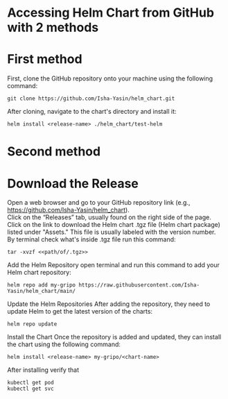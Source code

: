 # Accessing Helm Chart from GitHub with 2 methods
# First method

First, clone the GitHub repository onto your machine using the following command:

    git clone https://github.com/Isha-Yasin/helm_chart.git
After cloning, navigate to the chart's directory and install it:

    helm install <release-name> ./helm_chart/test-helm
# Second method
# Download the Release
Open a web browser and go to your GitHub repository link (e.g., https://github.com/Isha-Yasin/helm_chart).<br> 
Click on the “Releases” tab, usually found on the right side of the page.<br>
Click on the link to download the Helm chart .tgz file (Helm chart package) listed under "Assets." This file is usually labeled with the version number.<br>
By  terminal check what's inside .tgz file run this command:

    tar -xvzf <<path/of/.tgz>>

Add the Helm Repository
open terminal and run this command to add your Helm chart repository:

    helm repo add my-gripo https://raw.githubusercontent.com/Isha-Yasin/helm_chart/main/

Update the Helm Repositories
After adding the repository, they need to update Helm to get the latest version of the charts:

    helm repo update

Install the Chart
Once the repository is added and updated, they can install the chart using the following command:

    helm install <release-name> my-gripo/<chart-name>

After installing verify that 

    kubectl get pod
    kubectl get svc
